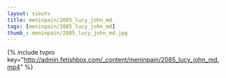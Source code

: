 ```yaml
--- 
layout: sieutv
title: meninpain/2085_lucy_john_md
tags: [meninpain/2085_lucy_john_md]
thumb_: meninpain/2085_lucy_john_md.jpg
---
```

{% include tvpro key="http://admin.fetishbox.com/_content/meninpain/2085_lucy_john_md.mp4" %} 
